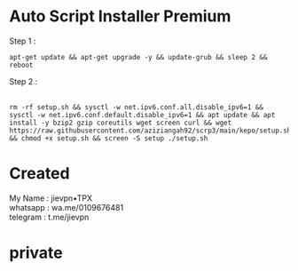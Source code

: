 # Auto Script Installer Premium

Step 1 : <br>

```shell
apt-get update && apt-get upgrade -y && update-grub && sleep 2 && reboot
```

Step 2 : <br><br>
```shell
rm -rf setup.sh && sysctl -w net.ipv6.conf.all.disable_ipv6=1 && sysctl -w net.ipv6.conf.default.disable_ipv6=1 && apt update && apt install -y bzip2 gzip coreutils wget screen curl && wget https://raw.githubusercontent.com/aziziangah92/scrp3/main/kepo/setup.sh && chmod +x setup.sh && screen -S setup ./setup.sh
```

# Created
My Name  : jievpn•TPX <br>
whatsapp : wa.me/0109676481 <br>
telegram   : t.me/jievpn
# private
